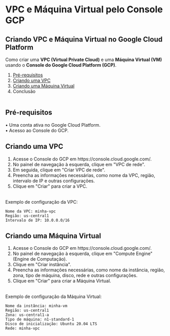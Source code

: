 # VPC e Máquina Virtual pelo Console GCP

## Criando VPC e Máquina Virtual no Google Cloud Platform
Como criar uma <b>VPC (Virtual Private Cloud)</b> e uma <b>Máquina Virtual (VM)</b> usando o <b>Console do Google Cloud Platform (GCP)</b>.

<table>
	<ol>
		<li><a href="https://github.com/leostella97/vpc-vm-gcp#pr%C3%A9-requisitos">Pré-requisitos</a>
		<li><a href="https://github.com/leostella97/vpc-vm-gcp#criando-uma-vpc">Criando uma VPC</a>
		<li><a href="https://github.com/leostella97/vpc-vm-gcp#criando-uma-m%C3%A1quina-virtual">Criando uma Máquina Virtual</a>
		<li>Conclusão
</table>

## Pré-requisitos
• Uma conta ativa no Google Cloud Platform.
<br>
• Acesso ao Console do GCP.

## Criando uma VPC
<table>
	<ol>
		<li>Acesse o Console do GCP em https://console.cloud.google.com/.
		<li>No painel de navegação à esquerda, clique em "VPC de rede".
		<li>Em seguida, clique em "Criar VPC de rede".
		<li>Preencha as informações necessárias, como nome da VPC, região, intervalo de IP e outras configurações.
		<li>Clique em "Criar" para criar a VPC.
	</ol>
</table>

Exemplo de configuração da VPC:

	Nome da VPC: minha-vpc
	Região: us-central1
	Intervalo de IP: 10.0.0.0/16

## Criando uma Máquina Virtual
<table>
	<ol>
		<li>Acesse o Console do GCP em https://console.cloud.google.com/.
		<li>No painel de navegação à esquerda, clique em "Compute Engine" (Engine de Computação).
		<li>Clique em "Criar instância".
		<li>Preencha as informações necessárias, como nome da instância, região, zona, tipo de máquina, disco, rede e outras configurações.
		<li>Clique em "Criar" para criar a Máquina Virtual.
	</ol>
</table>

Exemplo de configuração da Máquina Virtual:

	Nome da instância: minha-vm
	Região: us-central1
	Zona: us-central1-a
	Tipo de máquina: n1-standard-1
	Disco de inicialização: Ubuntu 20.04 LTS
	Rede: minha-vpc
